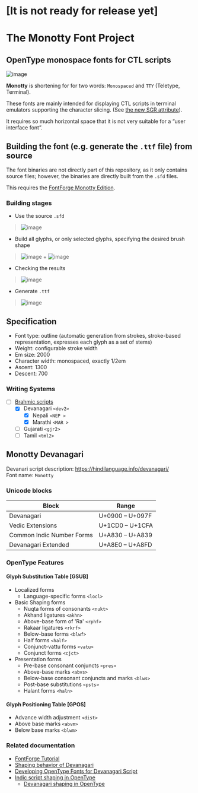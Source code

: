 # [It is not ready for release yet]
# The Monotty Font Project
## OpenType monospace fonts for CTL scripts

![image](https://dice.netxs.online/cloud/monotty/github-devanagari.png)

__Monotty__ is shortening for for two words: `Monospaced` and `TTY` (Teletype, Terminal).

These fonts are mainly intended for displaying CTL scripts in terminal emulators supporting the character slicing. (See [the new SGR attribute](https://gitlab.freedesktop.org/terminal-wg/specifications/-/issues/23)).

It requires so much horizontal space that it is not very suitable for a “user interface font”.

## Building the font (e.g. generate the `.ttf` file) from source

The font binaries are not directly part of this repository, as it only contains source files; however, the binaries are directly built from the `.sfd` files.

This requires the [FontForge Monotty Edition](https://github.com/monotty/fontforge).

### Building stages 
- Use the source `.sfd`
>![image](https://dice.netxs.online/cloud/monotty/build/step1-source.png)

- Build all glyphs, or only selected glyphs, specifying the desired brush shape 
>![image](https://dice.netxs.online/cloud/monotty/build/step2-menu-build.png) + ![image](https://dice.netxs.online/cloud/monotty/build/build-brush.png)

- Checking the results
>![image](https://dice.netxs.online/cloud/monotty/build/step2-build.png)

- Generate `.ttf`
>![image](https://dice.netxs.online/cloud/monotty/build/step3-generate.png)

## Specification
- Font type: outline (automatic generation from strokes, stroke-based representation, expresses each glyph as a set of stems)
- Weight: configurable stroke width
- Em size: 2000
- Сharacter width: monospaced, exactly 1/2em
- Ascent: 1300
- Descent: 700

### Writing Systems
- [ ] [Brahmic scripts](https://en.wikipedia.org/wiki/Brahmic_scripts)
  - [x] Devanagari	`<dev2>`
    - [x] Nepali `<NEP >`
    - [x] Marathi `<MAR >`
  - [ ] Gujarati	`<gjr2>`
  - [ ] Tamil	`<tml2>`

## Monotty Devanagari

Devanari script description: https://hindilanguage.info/devanagari/  
Font name:  `Monotty`  

### Unicode blocks
Block                     | Range    
--------------------------|--------------
Devanagari                | U+0900 – U+097F
Vedic Extensions          | U+1CD0 – U+1CFA
Common Indic Number Forms | U+A830 – U+A839
Devanagari Extended       | U+A8E0 – U+A8FD

### OpenType Features
#### Glyph Substitution Table \[GSUB]

- Localized forms
  - Language-specific forms `<locl>`
- Basic Shaping forms
  - Nuqta forms of consonants `<nukt>`
  - Akhand ligatures `<akhn>`
  - Above-base form of 'Ra' `<rphf>`
  - Rakaar ligatures `<rkrf>`
  - Below-base forms `<blwf>`
  - Half forms `<half>`
  - Conjunct-vattu forms `<vatu>`
  - Conjunct forms `<cjct>`
- Presentation forms
  - Pre-base consonant conjuncts `<pres>`
  - Above-base marks `<abvs>`
  - Below-base consonant conjuncts and marks `<blws>`
  - Post-base substitutions `<psts>`
  - Halant forms `<haln>`
  
#### Glyph Positioning Table \[GPOS]

- Advance width adjustment `<dist>`
- Above base marks `<abvm>`
- Below base marks `<blwm>`

### Related documentation
- [FontForge Tutorial](https://fontforge.org/docs/tutorial.html)
- [Shaping behavior of Devanagari](https://github.com/itfoundry/devanagari-shaping)
- [Developing OpenType Fonts for Devanagari Script](https://docs.microsoft.com/en-us/typography/script-development/devanagari)
- [Indic script shaping in OpenType](https://github.com/n8willis/opentype-shaping-documents/blob/master/opentype-shaping-indic-general.md)
  - [Devanagari shaping in OpenType](https://github.com/n8willis/opentype-shaping-documents/blob/master/opentype-shaping-indic-general.md)
